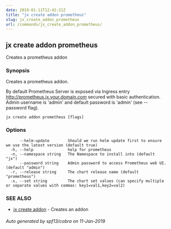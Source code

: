 ```yaml
---
date: 2019-01-11T12:42:21Z
title: "jx create addon prometheus"
slug: jx_create_addon_prometheus
url: /commands/jx_create_addon_prometheus/
---
```

## jx create addon prometheus

Creates a prometheus addon

### Synopsis

Creates a prometheus addon.

By default Prometheus Server is exposed via Ingress entry http://prometheus.jx.your.domain.com secured
with basic authentication. Admin username is 'admin' and default password is 'admin' (see --password flag).


```
jx create addon prometheus [flags]
```

### Options

```
      --helm-update        Should we run helm update first to ensure we use the latest version (default true)
  -h, --help               help for prometheus
  -n, --namespace string   The Namespace to install into (default "jx")
      --password string    Admin password to access Prometheus web UI. (default "admin")
  -r, --release string     The chart release name (default "prometheus")
  -s, --set string         The chart set values (can specify multiple or separate values with commas: key1=val1,key2=val2)
```

### SEE ALSO

* [jx create addon](/commands/jx_create_addon/)	 - Creates an addon

###### Auto generated by spf13/cobra on 11-Jan-2019
